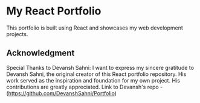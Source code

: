 # My React Portfolio

This portfolio is built using React and showcases my web development projects.

## Acknowledgment

Special Thanks to Devansh Sahni: I want to express my sincere gratitude to Devansh Sahni, the original creator of this React portfolio repository. His work served as the inspiration and foundation for my own project. His contributions are greatly appreciated.
Link to Devansh's repo - (https://github.com/DevanshSahni/Portfolio)
